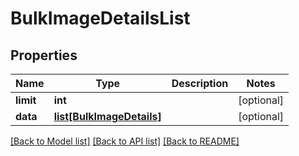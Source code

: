 # BulkImageDetailsList

## Properties
Name | Type | Description | Notes
------------ | ------------- | ------------- | -------------
**limit** | **int** |  | [optional] 
**data** | [**list[BulkImageDetails]**](BulkImageDetails.md) |  | [optional] 

[[Back to Model list]](../README.md#documentation-for-models) [[Back to API list]](../README.md#documentation-for-api-endpoints) [[Back to README]](../README.md)

